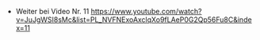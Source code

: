 - Weiter bei Video Nr. 11
https://www.youtube.com/watch?v=JuJgWSI8sMc&list=PL_NVFNExoAxclqXo9fLAeP0G2Qp56Fu8C&index=11
